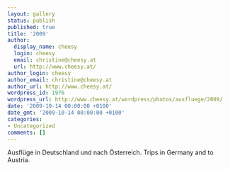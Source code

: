 ```yaml
---
layout: gallery
status: publish
published: true
title: '2009'
author:
  display_name: cheesy
  login: cheesy
  email: christine@cheesy.at
  url: http://www.cheesy.at/
author_login: cheesy
author_email: christine@cheesy.at
author_url: http://www.cheesy.at/
wordpress_id: 1976
wordpress_url: http://www.cheesy.at/wordpress/photos/ausfluege/2009/
date: '2009-10-14 00:00:00 +0100'
date_gmt: '2009-10-14 00:00:00 +0100'
categories:
- Uncategorized
comments: []
---
```

<!--:de-->Ausflüge in Deutschland und nach Österreich.
<!--:--><!--:en-->Trips in Germany and to Austria.
<!--:-->
